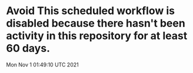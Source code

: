 # Avoid This scheduled workflow is disabled because there hasn't been activity in this repository for at least 60 days.
Mon Nov  1 01:49:10 UTC 2021
